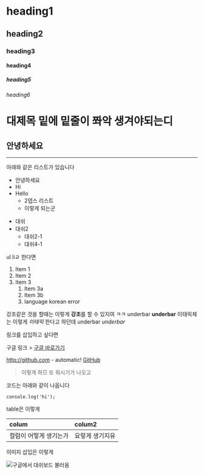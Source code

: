 # heading1
## heading2
### heading3
#### heading4
##### heading5
###### heading6

# 대제목 밑에 밑줄이 쫘악 생겨야되는디

## 안녕하세요
___
아래와 같은 리스트가 있습니다
* 안녕하세요
* Hi
* Hello
  * 2뎁스 리스트
  * 이렇게 되는군
  
  
- 대쉬
- 대쉬2
  - 대쉬2-1
  - 대쉬4-1
  
ul liㄹ 한다면
1. Item 1
1. Item 2
1. Item 3
   1. Item 3a
   1. Item 3b
   1. language korean error

강조같은 것을 할때는 이렇게 **강조**를 할 수 있지여 ㅋㅋ
underbar __underbar__
이태릭체는 이렇게 *이태릭* 한다고 하던데
underbar _underbar_


링크를 삽입하고 싶다면

구글 링크 > [구글 바로가기](http://www.google.co.kr)

http://github.com - automatic!
[GitHub](http://github.com)

>이렇게 하므 또 뭐시기가 나오고

코드는 아래와 같이 나옵니다

`console.log('hi');`


table은 이렇게

|colum|colum2|
|:--|:--|
|컬럼이 어떻게 생기는가|요렇게 생기지유|


이미지 삽입은 이렇게

![구글에서 대쉬보드 불러옴](https://s21089.pcdn.co/wp-content/uploads/features/analytics/dashboard.jpg)
